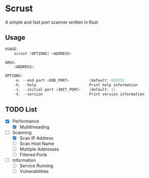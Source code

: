 # Scrust
A simple and fast port scanner written in Rust

## Usage
```scala
USAGE:
    scrust [OPTIONS] <ADDRESS>

ARGS:
    <ADDRESS>

OPTIONS:
    -e, --end-port <END_PORT>         [default: 65535]
    -h, --help                        Print help information
    -i, --initial-port <INIT_PORT>    [default: 1]
    -V, --version                     Print version information
```

## TODO List
- [x] Performance
    - [x] Multithreading
- [ ] Scanning
    - [x] Scan IP Address
    - [ ] Scan Host Name
    - [ ] Multiple Addresses
    - [ ] Filtered Ports
- [ ] Information
    - [ ] Service Running
    - [ ] Vulnerabilities
